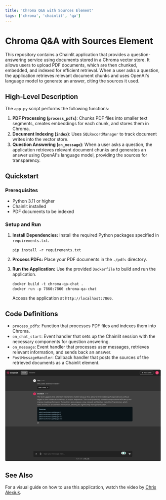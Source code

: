 ```yaml
---
title: 'Chroma Q&A with Sources Element'
tags: ['chroma', 'chainlit', 'qa']
---
```


# Chroma Q&A with Sources Element

This repository contains a Chainlit application that provides a question-answering service using documents stored in a Chroma vector store. It allows users to upload PDF documents, which are then chunked, embedded, and indexed for efficient retrieval. When a user asks a question, the application retrieves relevant document chunks and uses OpenAI's language model to generate an answer, citing the sources it used.

## High-Level Description

The `app.py` script performs the following functions:

1. **PDF Processing (`process_pdfs`)**: Chunks PDF files into smaller text segments, creates embeddings for each chunk, and stores them in Chroma.
2. **Document Indexing (`index`)**: Uses `SQLRecordManager` to track document writes into the vector store.
3. **Question Answering (`on_message`)**: When a user asks a question, the application retrieves relevant document chunks and generates an answer using OpenAI's language model, providing the sources for transparency.

## Quickstart

### Prerequisites

- Python 3.11 or higher
- Chainlit installed
- PDF documents to be indexed

### Setup and Run

1. **Install Dependencies:** Install the required Python packages specified in `requirements.txt`.
   ```shell
   pip install -r requirements.txt
   ```

2. **Process PDFs:** Place your PDF documents in the `./pdfs` directory.

3. **Run the Application:** Use the provided `Dockerfile` to build and run the application.
   ```shell
   docker build -t chroma-qa-chat .
   docker run -p 7860:7860 chroma-qa-chat
   ```

   Access the application at `http://localhost:7860`.

## Code Definitions

- `process_pdfs`: Function that processes PDF files and indexes them into Chroma.
- `on_chat_start`: Event handler that sets up the Chainlit session with the necessary components for question answering.
- `on_message`: Event handler that processes user messages, retrieves relevant information, and sends back an answer.
- `PostMessageHandler`: Callback handler that posts the sources of the retrieved documents as a Chainlit element.

![Screenshot](./screenshot.png)

## See Also

For a visual guide on how to use this application, watch the video by [Chris Alexiuk](https://www.youtube.com/watch?v=9SBUStfCtmk&ab_channel=ChrisAlexiuk).
